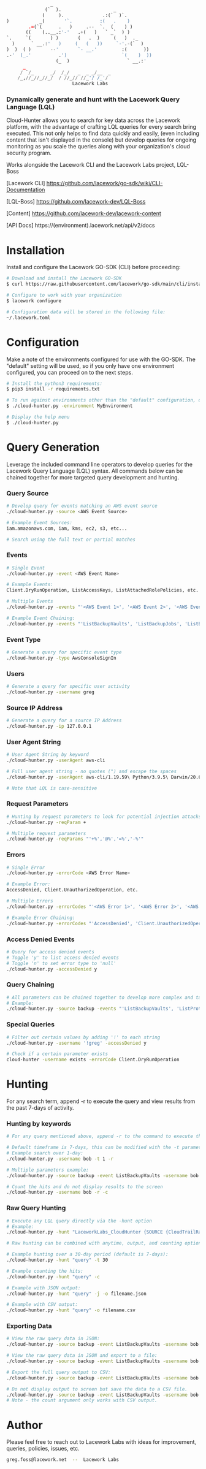 ```python
                _
              (`  ).                   _
             (     ).              .:(`  )`.
)           _(       '`.          :(   .    )
        .=(`(      .   )     .--  `.  (    ) )
       ((    (..__.:'-'   .+(   )   ` _`  ) )
`.     `(       ) )       (   .  )     (   )  ._
  )      ` __.:'   )     (   (   ))     `-'.-(`  )
)  )  ( )       --'       `- __.'         :(      ))
.-'  (_.'          .')                    `(    )  ))
                  (_  )                     ` __.:'
      _
     / `/_      _/  /_/   _  _ _/__  _
    /_,//_//_//_/  / //_// //_'/ /_'/
                        Lacework Labs
```
### Dynamically generate and hunt with the Lacework Query Language (LQL)

Cloud-Hunter allows you to search for key data across the Lacework platform, with the advantage of crafting LQL queries for every search bring executed. This not only helps to find data quickly and easily, (even including content that isn't displayed in the console) but develop queries for ongoing monitoring as you scale the queries along with your organization's cloud security program.

Works alongside the Lacework CLI and the Lacework Labs project, LQL-Boss

[Lacework CLI] https://github.com/lacework/go-sdk/wiki/CLI-Documentation

[LQL-Boss] https://github.com/lacework-dev/LQL-Boss

[Content]  https://github.com/lacework-dev/lacework-content

[API Docs] https://(environment).lacework.net/api/v2/docs

# Installation

Install and configure the Lacework GO-SDK (CLI) before proceeding:
```bash
# Download and install the Lacework GO-SDK
$ curl https://raw.githubusercontent.com/lacework/go-sdk/main/cli/install.sh | bash

# Configure to work with your organization
$ lacework configure

# Configuration data will be stored in the following file:
~/.lacework.toml
```
# Configuration

Make a note of the environments configured for use with the GO-SDK. The "default" setting will be used, so if you only have one environment configured, you can proceed on to the next steps.
```bash
# Install the python3 requirements:
$ pip3 install -r requirements.txt

# To run against environments other than the "default" configuration, declare using -environment:
$ ./cloud-hunter.py -environment MyEnvironment

# Display the help menu
$ ./cloud-hunter.py
```

# Query Generation

Leverage the included command line operators to develop queries for the Lacework Query Language (LQL) syntax. All commands below can be chained together for more targeted query development and hunting.

### Query Source
```bash
# Develop query for events matching an AWS event source
./cloud-hunter.py -source <AWS Event Source>

# Example Event Sources:
iam.amazonaws.com, iam, kms, ec2, s3, etc...

# Search using the full text or partial matches
```

### Events
```bash
# Single Event
./cloud-hunter.py -event <AWS Event Name>

# Example Events:
Client.DryRunOperation, ListAccessKeys, ListAttachedRolePolicies, etc.

# Multiple Events
./cloud-hunter.py -events "'<AWS Event 1>', '<AWS Event 2>', '<AWS Event 3>'"

# Example Event Chaining:
./cloud-hunter.py -events "'ListBackupVaults', 'ListBackupJobs', 'ListBackupPlans', 'ListCopyJobs', 'ListProtectedResources', 'ListRestoreJobs'"
```

### Event Type
```bash
# Generate a query for specific event type
./cloud-hunter.py -type AwsConsoleSignIn
```

### Users
```bash
# Generate a query for specific user activity
./cloud-hunter.py -username greg
```

### Source IP Address
```bash
# Generate a query for a source IP Address
./cloud-hunter.py -ip 127.0.0.1
```

### User Agent String
```bash
# User Agent String by keyword
./cloud-hunter.py -userAgent aws-cli

# Full user agent string - no quotes (") and escape the spaces
./cloud-hunter.py -userAgent aws-cli/1.19.59\ Python/3.9.5\ Darwin/20.6.0\ botocore/1.20.59

# Note that LQL is case-sensitive
```

### Request Parameters
```bash
# Hunting by request parameters to look for potential injection attacks
./cloud-hunter.py -reqParam +

# Multiple request parameters
./cloud-hunter.py -reqParams "'+%','@%','=%','-%'"
```

### Errors
```bash
# Single Error
./cloud-hunter.py -errorCode <AWS Error Name>

# Example Error:
AccessDenied, Client.UnauthorizedOperation, etc.

# Multiple Errors
./cloud-hunter.py -errorCodes "'<AWS Error 1>', '<AWS Error 2>', '<AWS Error 3>'"

# Example Error Chaining:
./cloud-hunter.py -errorCodes "'AccessDenied', 'Client.UnauthorizedOperation'"

```

### Access Denied Events
```bash
# Query for access denied events
# Toggle 'y' to list access denied events
# Toggle 'n' to set error type to 'null'
./cloud-hunter.py -accessDenied y
```

### Query Chaining
```bash
# All parameters can be chained together to develop more complex and targeted queries
# Example:
./cloud-hunter.py -source backup -events "'ListBackupVaults', 'ListProtectedResources'" -username bob -userAgent aws-cli -accessDenied y
```

### Special Queries
```bash
# Filter out certain values by adding '!' to each string
./cloud-hunter.py -username '!greg' -accessDenied y

# Check if a certain parameter exists
cloud-hunter -username exists -errorCode Client.DryRunOperation
```

# Hunting

For any search term, append -r to execute the query and view results from the past 7-days of activity.

### Hunting by keywords
```bash
# For any query mentioned above, append -r to the command to execute the query and search

# Default timeframe is 7-days, this can be modified with the -t parameter
# Example search over 1-day:
./cloud-hunter.py -username bob -t 1 -r

# Multiple parameters example:
./cloud-hunter.py -source backup -event ListBackupVaults -username bob -userAgent aws-cli -accessDenied y -r

# Count the hits and do not display results to the screen
./cloud-hunter.py -username bob -r -c
```

### Raw Query Hunting
```bash
# Execute any LQL query directly via the -hunt option
# Example:
./cloud-hunter.py -hunt "LaceworkLabs_CloudHunter {SOURCE {CloudTrailRawEvents} FILTER { EVENT NOT IN ('DescribeTags', 'ListGrants') AND ERROR_CODE IN ('AccessDenied', 'Client.UnauthorizedOperation') } RETURN DISTINCT {INSERT_ID, INSERT_TIME, EVENT_TIME, EVENT}}"

# Raw hunting can be combined with anytime, output, and counting options as well...

# Example hunting over a 30-day period (default is 7-days):
./cloud-hunter.py -hunt "query" -t 30

# Example counting the hits:
./cloud-hunter.py -hunt "query" -c

# Example with JSON output:
./cloud-hunter.py -hunt "query" -j -o filename.json

# Example with CSV output:
./cloud-hunter.py -hunt "query" -o filename.csv
```

### Exporting Data
```bash
# View the raw query data in JSON:
./cloud-hunter.py -source backup -event ListBackupVaults -username bob -userAgent aws-cli -accessDenied y -r -j

# View the raw query data in JSON and export to a file:
./cloud-hunter.py -source backup -event ListBackupVaults -username bob -userAgent aws-cli -accessDenied y -r -j -o filename.json

# Export the full query output to CSV:
./cloud-hunter.py -source backup -event ListBackupVaults -username bob -userAgent aws-cli -accessDenied y -r -o filename.csv

# Do not display output to screen but save the data to a CSV file.
./cloud-hunter.py -source backup -event ListBackupVaults -username bob -userAgent aws-cli -accessDenied y -r -o filename.csv -c
# Note - the count argument only works with CSV output.
```

# Author

Please feel free to reach out to Lacework Labs with ideas for improvement, queries, policies, issues, etc. 
```bash
greg.foss@lacework.net  --  Lacework Labs
```